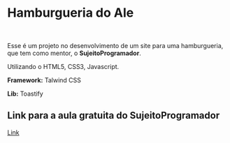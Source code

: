 <h1>Hamburgueria do Ale</h1>
<br>
<p>Esse é um projeto no desenvolvimento de um site para uma hamburgueria, que tem como mentor, o <strong>SujeitoProgramador</strong>.</p>
<p>Utilizando o HTML5, CSS3, Javascript.</p>
<p><strong>Framework:</strong> Talwind CSS</p>
<p><strong>Lib:</strong> Toastify</p>

<h2>Link para a aula gratuita do SujeitoProgramador</h2>
<a href="https://sujeitoprogramador.com/aula-frontend/">Link</a>

